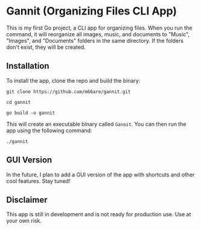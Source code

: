 # Gannit (Organizing Files CLI App)

This is my first Go project, a CLI app for organizing files. When you run the command, it will reorganize all images, music, and documents to "Music", "Images", and "Documents" folders in the same directory. If the folders don't exist, they will be created.

## Installation

To install the app, clone the repo and build the binary:
```
git clone https://github.com/m66are/gannit.git
```
```
cd gannit
```
```
go build -o gannit
```

This will create an executable binary called `Gannit`. You can then run the app using the following command:

```
./gannit
```

## GUI Version

In the future, I plan to add a GUI version of the app with shortcuts and other cool features. Stay tuned!

## Disclaimer
This app is still in development and is not ready for production use. Use at your own risk.

